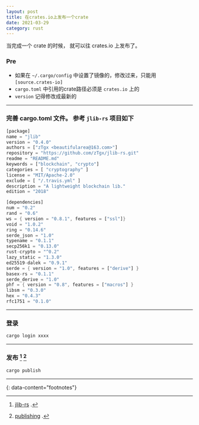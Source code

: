 ```yaml
---
layout: post
title: 在crates.io上发布一个crate
date: 2021-03-29
category: rust
---
```


当完成一个 crate 的时候， 就可以往 crates.io 上发布了。

### Pre
* 如果在 `~/.cargo/config` 中设置了镜像的，修改过来，只能用 `[source.crates-io]`  
* `cargo.toml` 中引用的crate路径必须是 `crates.io` 上的  
* `version` 记得修改成最新的  

***

### 完善 cargo.toml 文件。 参考 `jlib-rs` 项目如下
```rust
[package]
name = "jlib"
version = "0.4.0"
authors = ["zTgx <beautifularea@163.com>"]
repository = "https://github.com/zTgx/jlib-rs.git"
readme = "README.md"
keywords = ["blockchain", "crypto"]
categories = [ "cryptography" ]
license = "MIT/Apache-2.0"
exclude = [ "/.travis.yml" ]
description = "A lightweight blockchain lib."
edition = "2018"

[dependencies]
num = "0.2"
rand = "0.6"
ws = { version = "0.8.1", features = ["ssl"]}
void = "1.0.2"
ring = "0.14.6"
serde_json = "1.0"
typename = "0.1.1"
secp256k1 = "0.13.0"
rust-crypto = "^0.2"
lazy_static = "1.3.0"
ed25519-dalek = "0.9.1"
serde = { version = "1.0", features = ["derive"] }
basex-rs = "0.1.1"
serde_derive = "1.0"
phf = { version = "0.8", features = ["macros"] }
libsm = "0.3.0"
hex = "0.4.3"
rfc1751 = "0.1.0"
```

*** 

### 登录
```rust
cargo login xxxx
```

*** 

### 发布 [^1] [^2]
```rust
cargo publish
```

---
{: data-content="footnotes"}

[^1]: [jlib-rs](https://crates.io/crates/jlib) .  
[^2]: [publishing](https://doc.rust-lang.org/cargo/reference/publishing.html) .


